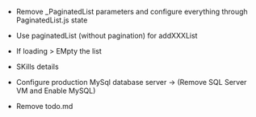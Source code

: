 - Remove _PaginatedList parameters and configure everything through PaginatedList.js state
- Use paginatedList (without pagination) for addXXXList
- If loading > EMpty the list

- SKills details

- Configure production MySql database server -> (Remove SQL Server VM and Enable MySQL)
- Remove todo.md
